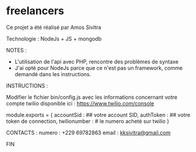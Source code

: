 # freelancers

Ce projet a été réalisé par Amos Sivitra

Technologie : NodeJs + JS +  mongodb

NOTES : 
- L'utilisation de l'api avec PHP, rencontre des problèmes de syntaxe
- J'ai opté pour NodeJs parce que ce n'est pas un framework, comme demandé dans les instructions.

INSTRUCTIONS :

Modifier le fichier bin/config.js avec les informations 
concernant votre compte twilio disponible ici : https://www.twilio.com/console

module.exports = {
 accountSid : ## votre account SID,
 authToken : ## votre token de connection,
 twilionumber : # le numero acheté sur twilio
}


CONTACTS : 
numero : +229 69782863
email : kksivitra@gmail.com

FIN 

